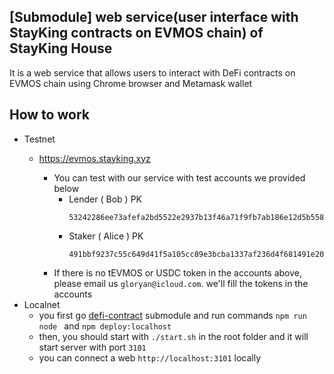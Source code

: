 
##  [Submodule] web service(user interface with StayKing contracts on EVMOS chain) of StayKing House

It is a web service that allows users to interact with DeFi contracts on EVMOS chain using Chrome browser and Metamask wallet
 


## How to work

- Testnet
    - https://evmos.stayking.xyz

      - You can test with our service with test accounts we provided below
        - Lender ( Bob ) PK
            ```
            53242286ee73afefa2bd5522e2937b13f46a71f9fb7ab186e12d5b55818b029b
            ```
        - Staker ( Alice ) PK
            ```
            491bbf9237c55c649d41f5a105cc89e3bcba1337af236d4f681491e2061489f1
            ```
      - If there is no tEVMOS or USDC token in the accounts above, please email us `gloryan@icloud.com`. we'll fill the tokens in the accounts
- Localnet
  - you first go [defi-contract](https://github.com/evmos-stayking-house/defi-contract) submodule and run commands `npm run node ` and `npm deploy:localhost` 
  - then, you should start with `./start.sh` in the root folder and it will start server with port `3101`
  - you can connect a web `http://localhost:3101` locally
